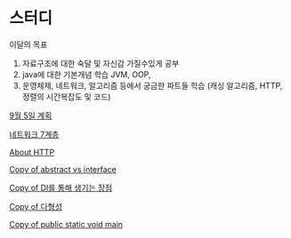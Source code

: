 # 스터디

이달의 목표

1. 자료구조에 대한 숙달 및 자신감 가질수있게 공부
2. java에 대한 기본개념 학습
JVM, OOP,
3. 운영체제, 네트워크, 알고리즘 등에서 궁금한 파트들 학습
(캐싱 알고리즘, HTTP, 정렬의 시간복잡도 및 코드)

[9월 5일 계획](./9-5-39c15a21-4d26-427c-9881-92c89e73002a.md)

[네트워크 7계층](./7-6b04efdb-b1e0-43f0-9699-d875cb4a8b06.md)

[About HTTP](./About-HTTP-b260bde7-6003-4426-a50a-16e04606aa7b.md)

[Copy of abstract vs interface](./Copy-of-abstract-vs-interface-b7c9fe7d-7f55-4d49-995d-3eecd894c5cf.md)

[Copy of DI를 통해 생기는 장점](./Copy-of-DI-704589b9-8bdf-4457-bd53-6dd4b7485bd3.md)

[Copy of 다형성](./Copy-of-7dfd4248-7e58-4c60-8d83-e301cbafeb9b.md)

[Copy of public static void main](./Copy-of-public-static-void-main-838ec3f2-687d-48a1-ae83-5e284953fa17.md)